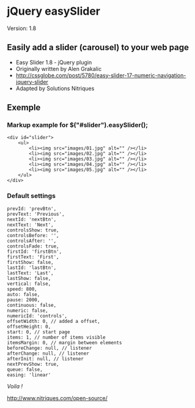 # jQuery easySlider #

Version: 1.8

## Easily add a slider (carousel) to your web page ##

* 	Easy Slider 1.8 - jQuery plugin
*	Originally written by Alen Grakalic	
*	http://cssglobe.com/post/5780/easy-slider-17-numeric-navigation-jquery-slider
*	Adapted by Solutions Nitriques

## Exemple ##

### Markup example for $("#slider").easySlider(); ###
	
 	<div id="slider">
		<ul>
			<li><img src="images/01.jpg" alt="" /></li>
			<li><img src="images/02.jpg" alt="" /></li>
			<li><img src="images/03.jpg" alt="" /></li>
			<li><img src="images/04.jpg" alt="" /></li>
			<li><img src="images/05.jpg" alt="" /></li>
		</ul>
	</div>
	
### Default settings ###

	prevId: 'prevBtn',
	prevText: 'Previous',
	nextId: 'nextBtn',
	nextText: 'Next',
	controlsShow: true,
	controlsBefore: '',
	controlsAfter: '',
	controlsFade: true,
	firstId: 'firstBtn',
	firstText: 'First',
	firstShow: false,
	lastId: 'lastBtn',
	lastText: 'Last',
	lastShow: false,
	vertical: false,
	speed: 800,
	auto: false,
	pause: 2000,
	continuous: false,
	numeric: false,
	numericId: 'controls',
	offsetWidth: 0, // added a offset,
	offsetHeight: 0,
	start: 0, // start page
	items: 1, // number of items visible
	itemsMargin: 0, // margin between elements
	beforeChange: null, // listener
	afterChange: null, // listener
	afterInit: null, // listener
	nextPrevShow: true,
	queue: false,
	easing: 'linear'


*Voila !*

http://www.nitriques.com/open-source/